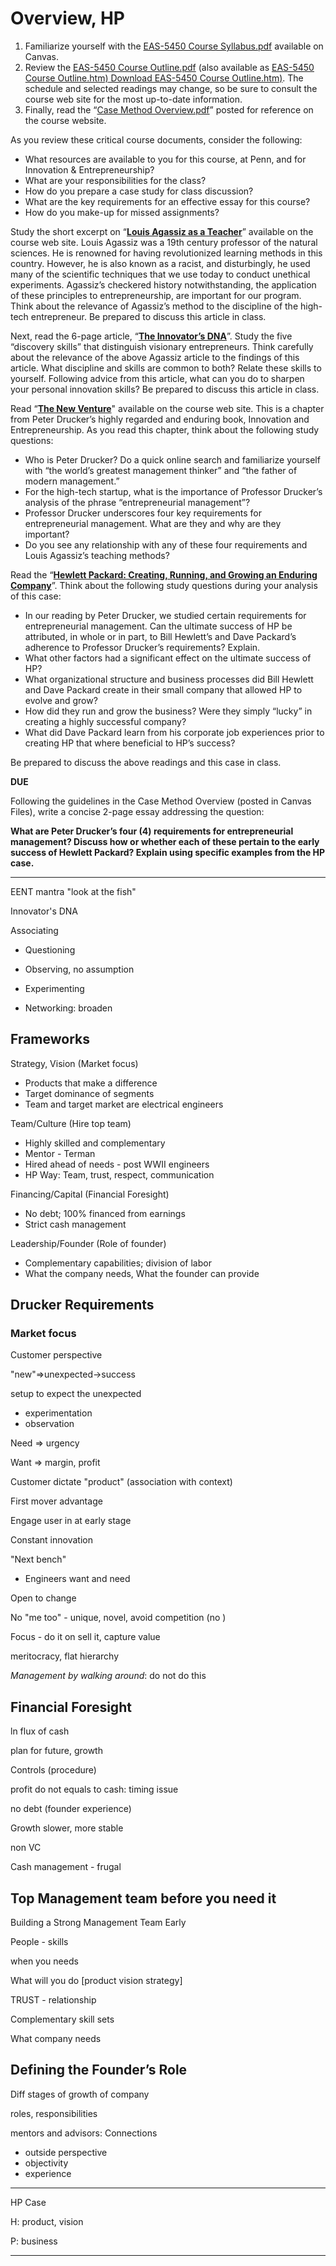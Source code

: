# Overview, HP

1. Familiarize yourself with the [EAS-5450 Course Syllabus.pdf](https://canvas.upenn.edu/courses/1840993/files/142727079?wrap=1) available on Canvas. 
2. Review the [EAS-5450 Course Outline.pdf](https://canvas.upenn.edu/courses/1840993/files/142727082?wrap=1) (also available as [EAS-5450 Course Outline.htm)](https://canvas.upenn.edu/courses/1840993/files/142727081?wrap=1)[ Download EAS-5450 Course Outline.htm)](https://canvas.upenn.edu/courses/1840993/files/142727081/download?download_frd=1). The schedule and selected readings may change, so be sure to consult the course web site for the most up-to-date information. 
3. Finally, read the “[Case Method Overview.pdf](https://canvas.upenn.edu/courses/1840993/files/142002992?wrap=1)” posted for reference on the course website. 

As you review these critical course documents, consider the following:

- What resources are available to you for this course, at Penn, and for Innovation & Entrepreneurship?
- What are your responsibilities for the class?
- How do you prepare a case study for class discussion?
- What are the key requirements for an effective essay for this course?
- How do you make-up for missed assignments?

Study the short excerpt on “[**Louis Agassiz as a Teacher**](https://canvas.upenn.edu/courses/1840993/files/142003009?wrap=1)” available on the course web site. Louis Agassiz was a 19th century professor of the natural sciences. He is renowned for having revolutionized learning methods in this country. However, he is also known as a racist, and disturbingly, he used many of the scientific techniques that we use today to conduct unethical experiments. Agassiz’s checkered history notwithstanding, the application of these principles to entrepreneurship, are important for our program. Think about the relevance of Agassiz’s method to the discipline of the high-tech entrepreneur. Be prepared to discuss this article in class.

Next, read the 6-page article, “[**The Innovator’s DNA**](https://hbsp.harvard.edu/tu/677dec31)”. Study the five “discovery skills” that distinguish visionary entrepreneurs. Think carefully about the relevance of the above Agassiz article to the findings of this article. What discipline and skills are common to both? Relate these skills to yourself. Following advice from this article, what can you do to sharpen your personal innovation skills? Be prepared to discuss this article in class.

Read “[**The New Venture**](https://canvas.upenn.edu/courses/1840993/files/142002996/download?wrap=1)" available on the course web site. This is a chapter from Peter Drucker’s highly regarded and enduring book, Innovation and Entrepreneurship. As you read this chapter, think about the following study questions:

- Who is Peter Drucker? Do a quick online search and familiarize yourself with “the world’s greatest management thinker” and “the father of modern management.”
- For the high-tech startup, what is the importance of Professor Drucker’s analysis of the phrase “entrepreneurial management”?
- Professor Drucker underscores four key requirements for entrepreneurial management. What are they and why are they important?
- Do you see any relationship with any of these four requirements and Louis Agassiz’s teaching methods?

Read the “[**Hewlett Packard: Creating, Running, and Growing an Enduring Company**](https://hbsp.harvard.edu/tu/641488d1)”. Think about the following study questions during your analysis of this case:

- In our reading by Peter Drucker, we studied certain requirements for entrepreneurial management. Can the ultimate success of HP be attributed, in whole or in part, to Bill Hewlett’s and Dave Packard’s adherence to Professor Drucker’s requirements? Explain.
- What other factors had a significant effect on the ultimate success of HP?
- What organizational structure and business processes did Bill Hewlett and Dave Packard create in their small company that allowed HP to evolve and grow?
- How did they run and grow the business? Were they simply “lucky” in creating a highly successful company?
- What did Dave Packard learn from his corporate job experiences prior to creating HP that where beneficial to HP’s success?

Be prepared to discuss the above readings and this case in class.

**DUE**

Following the guidelines in the Case Method Overview (posted in Canvas Files), write a concise 2-page essay addressing the question:

**What are Peter Drucker’s four (4) requirements for entrepreneurial management? Discuss how or whether each of these pertain to the early success of Hewlett Packard? Explain using specific examples from the HP case.** 

---

EENT mantra "look at the fish"

Innovator's DNA

Associating

- Questioning

- Observing, no assumption

- Experimenting

- Networking: broaden

## Frameworks

Strategy, Vision (Market focus)

- Products that make a difference
- Target dominance of segments
- Team and target market are electrical engineers

Team/Culture (Hire top team)

- Highly skilled and complementary
- Mentor - Terman
- Hired ahead of needs - post WWII engineers
- HP Way: Team, trust, respect, communication

Financing/Capital (Financial Foresight)

- No debt; 100% financed from earnings
- Strict cash management

Leadership/Founder (Role of founder)

- Complementary capabilities; division of labor
- What the company needs, What the founder can provide

## Drucker Requirements

### Market focus

Customer perspective

"new"=>unexpected->success

setup to expect the unexpected

- experimentation
- observation

Need => urgency

Want => margin, profit

Customer dictate "product" (association with context)

First mover advantage

Engage user in at early stage



Constant innovation

"Next bench"

- Engineers want and need

Open to change

No "me too" - unique, novel, avoid competition (no )

Focus - do it on sell it, capture value

meritocracy, flat hierarchy

*Management by walking around*: do not do this

## Financial Foresight

ln flux of cash

plan for future, growth



Controls (procedure)

profit do not equals to cash: timing issue

no debt (founder experience)

Growth slower, more stable

non VC

Cash management - frugal



## Top Management team before you need it

Building a Strong Management Team Early

People - skills 

when you needs

What will you do [product vision strategy]

TRUST - relationship

Complementary skill sets

What company needs

## Defining the Founder’s Role

Diff stages of growth of company

roles, responsibilities

mentors and advisors: Connections

- outside perspective
- objectivity
- experience

---

HP Case

H: product, vision

P: business

---

